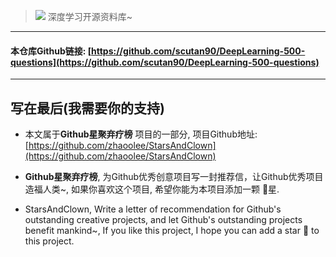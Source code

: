 > ![](https://raw.githubusercontent.com/zhaoolee/StarsAndClown/master/images/daf2c00db3314c1a80a2d4ac043df918.png)
> 深度学习开源资料库~


---
#### 本仓库Github链接: [https://github.com/scutan90/DeepLearning-500-questions](https://github.com/scutan90/DeepLearning-500-questions)

---

## 写在最后(我需要你的支持)
- 本文属于**Github星聚弃疗榜** 项目的一部分, 项目Github地址: [https://github.com/zhaoolee/StarsAndClown](https://github.com/zhaoolee/StarsAndClown)

- **Github星聚弃疗榜**, 为Github优秀创意项目写一封推荐信，让Github优秀项目造福人类~, 如果你喜欢这个项目, 希望你能为本项目添加一颗 🌟星.

- StarsAndClown, Write a letter of recommendation for Github's outstanding creative projects, and let Github's outstanding projects benefit mankind~, If you like this project, I hope you can add a star 🌟 to this project.



